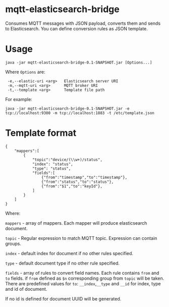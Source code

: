 # mqtt-elasticsearch-bridge
Consumes MQTT messages with JSON payload, converts them and sends to Elasticsearch. You can define conversion rules as JSON template.
# Usage
```
java -jar mqtt-elasticsearch-bridge-0.1-SNAPSHOT.jar [Options...]
```
Where `Options` are:
```
 -e,--elastic-uri <arg>   Elasticsearch server URI
 -m,--mqtt-uri <arg>      MQTT broker URI
 -t,--template <arg>      Template file path
```
For example:
```
java -jar mqtt-elasticsearch-bridge-0.1-SNAPSHOT.jar -e tcp://localhost:9300 -m tcp://localhost:1883 -t /etc/template.json
```
# Template format
```
{
    "mappers":[
        {
            "topic":"device/(\\w+)/status",
            "index": "status",
            "type": "status",
            "fields":[
                {"from":"timestamp","to":"timestamp"},
                {"from":"status","to":"status"},
                {"from":"$1","to":"keyId"},
            ]
        }
    ]
}
```
Where:

`mappers` - array of mappers. Each mapper will produce elasticsearch document.

`topic` - Regular expression to match MQTT topic. Expression can contain groups.

`index` - default index for document if no other rules specified.

`type` - default document type if no other rule specified.

`fields` - array of rules to convert field names. Each rule contains `from` and `to` fields.
if `from` defined as `$n` corresponding group from `topic` will be taken.
There are predefined values for `to`: `__index`,`__type` and `__id` for index, type and id of document. 

If no id is defined for document UUID will be generated.
 

